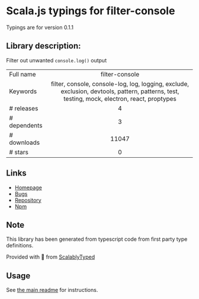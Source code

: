 
# Scala.js typings for filter-console

Typings are for version 0.1.1

## Library description:
Filter out unwanted `console.log()` output

|                    |                 |
| ------------------ | :-------------: |
| Full name          | filter-console |
| Keywords           | filter, console, console-log, log, logging, exclude, exclusion, devtools, pattern, patterns, test, testing, mock, electron, react, proptypes |
| # releases         | 4 |
| # dependents       | 3 |
| # downloads        | 11047 |
| # stars            | 0 |

## Links
- [Homepage](https://github.com/sindresorhus/filter-console#readme)
- [Bugs](https://github.com/sindresorhus/filter-console/issues)
- [Repository](https://github.com/sindresorhus/filter-console)
- [Npm](https://www.npmjs.com/package/filter-console)
    


## Note
This library has been generated from typescript code from first party type definitions.

Provided with :purple_heart: from [ScalablyTyped](https://github.com/oyvindberg/ScalablyTyped)

## Usage
See [the main readme](../../readme.md) for instructions.


